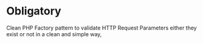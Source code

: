 Obligatory
==========

Clean PHP Factory pattern to validate HTTP Request Parameters either they exist or not in a clean and simple way, 